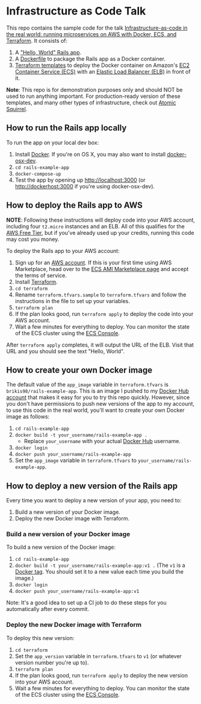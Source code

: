 # Infrastructure as Code Talk

This repo contains the sample code for the talk [Infrastructure-as-code in the real world: running microservices on AWS
with Docker, ECS, and Terraform](http://www.incontrodevops.it/sessions/infrastructure-as-code-in-the-real-world-running-microservices-on-aws-with-docker-ecs-and-terraform/).
It consists of:

1. A ["Hello, World" Rails app](./rails-example-app).
2. A [Dockerfile](./rails-example-app/Dockerfile) to package the Rails app as a Docker container.
3. [Terraform templates](./terraform) to deploy the Docker container on Amazon's [EC2 Container Service
   (ECS)](https://aws.amazon.com/ecs/) with an [Elastic Load Balancer (ELB)](https://aws.amazon.com/elasticloadbalancing/)
   in front of it.

**Note**: This repo is for demonstration purposes only and should NOT be used to run anything important. For
production-ready version of these templates, and many other types of infrastructure, check out
[Atomic Squirrel](http://atomic-squirrel.net/).

## How to run the Rails app locally

To run the app on your local dev box:

1. Install [Docker](https://www.docker.com/). If you're on OS X, you may also want to install
   [docker-osx-dev](https://github.com/brikis98/docker-osx-dev).
2. `cd rails-example-app`
3. `docker-compose-up`
4. Test the app by opening up [http://localhost:3000]() (or [http://dockerhost:3000]() if you're using docker-osx-dev).

## How to deploy the Rails app to AWS

**NOTE**: Following these instructions will deploy code into your AWS account, including four `t2.micro` instances and
an ELB. All of this qualifies for the [AWS Free Tier](https://aws.amazon.com/free/), but if you've already used up your
credits, running this code may cost you money.

To deploy the Rails app to your AWS account:

1. Sign up for an [AWS account](https://aws.amazon.com/). If this is your first time using AWS Marketplace, head over
   to the [ECS AMI Marketplace page](https://aws.amazon.com/marketplace/ordering?productId=4ce33fd9-63ff-4f35-8d3a-939b641f1931)
   and accept the terms of service.
2. Install [Terraform](https://www.terraform.io/).
3. `cd terraform`
4. Rename `terraform.tfvars.sample` to `terraform.tfvars` and follow the instructions in the file to set up your
   variables.
5. `terraform plan`
6. If the plan looks good, run `terraform apply` to deploy the code into your AWS account.
7. Wait a few minutes for everything to deploy. You can monitor the state of the ECS cluster using the [ECS
   Console](https://console.aws.amazon.com/ecs/home).

After `terraform apply` completes, it will output the URL of the ELB. Visit that URL and you should see the text
"Hello, World".

## How to create your own Docker image

The default value of the `app_image` variable in `terraform.tfvars` is `brikis98/rails-example-app`. This is an image
I pushed to my [Docker Hub account](https://hub.docker.com/r/brikis98/rails-example-app/) that makes it easy for you to
try this repo quickly. However, since you don't have permissions to push new versions of the app to my account, to use
this code in the real world, you'll want to create your own Docker image as follows:

1. `cd rails-example-app`
2. `docker build -t your_username/rails-example-app .`
   * Replace `your_username` with your actual [Docker Hub](https://hub.docker.com/) username.
3. `docker login`
4. `docker push your_username/rails-example-app`
5. Set the `app_image` variable in `terraform.tfvars` to `your_username/rails-example-app`.

## How to deploy a new version of the Rails app

Every time you want to deploy a new version of your app, you need to:

1. Build a new version of your Docker image.
2. Deploy the new Docker image with Terraform.

### Build a new version of your Docker image

To build a new version of the Docker image:

1. `cd rails-example-app`
2. `docker build -t your_username/rails-example-app:v1 .` (The `v1` is a [Docker
   tag](https://docs.docker.com/mac/step_six/). You should set it to a new value each time you build the image.)
3. `docker login`
4. `docker push your_username/rails-example-app:v1`

Note: It's a good idea to set up a CI job to do these steps for you automatically after every commit.

### Deploy the new Docker image with Terraform

To deploy this new version:

1. `cd terraform`
2. Set the `app_version` variable in `terraform.tfvars` to `v1` (or whatever version number you're up to).
3. `terraform plan`
4. If the plan looks good, run `terraform apply` to deploy the new version into your AWS account.
5. Wait a few minutes for everything to deploy. You can monitor the state of the ECS cluster using the [ECS
   Console](https://console.aws.amazon.com/ecs/home).

